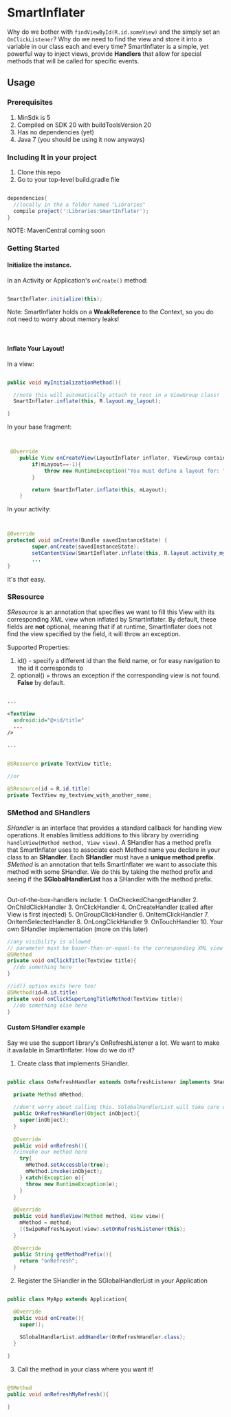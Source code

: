 SmartInflater
=============

Why do we bother with ```findViewById(R.id.someView)``` and the simply set an ```OnClickListener```? Why do we need to find the view and store it into a variable in our class each and every time? SmartInflater is a simple, yet powerful way to inject views, provide **Handlers** that allow for special methods that will be called for specific events.

## Usage

### Prerequisites

1. MinSdk is 5
2. Compiled on SDK 20 with buildToolsVersion 20
3. Has no dependencies (yet)
4. Java 7 (you should be using it now anyways)

### Including It in your project

1. Clone this repo
2. Go to your top-level build.gradle file

```groovy

dependencies{
  //locally in the a folder named "Libraries"
  compile project(':Libraries:SmartInflater');
}


```

NOTE: MavenCentral coming soon

### Getting Started

#### Initialize the instance.

In an Activity or Application's ``` onCreate() ``` method:

```java

SmartInflater.initialize(this);

```

Note: SmartInflater holds on a **WeakReference** to the Context, so you do not need to worry about memory leaks!

<br />

#### Inflate Your Layout!

In a view:

``` java

public void myInitializationMethod(){

  //note this will automatically attach to root in a ViewGroup class!
  SmartInflater.inflate(this, R.layout.my_layout);

}


```

In your base fragment:

```java


 @Override
    public View onCreateView(LayoutInflater inflater, ViewGroup container, Bundle savedInstanceState) {
        if(mLayout==-1){
            throw new RuntimeException("You must define a layout for: " + getClass().getSimpleName());
        }

        return SmartInflater.inflate(this, mLayout);
    }

```

In your activity:

```java 


@Override
protected void onCreate(Bundle savedInstanceState) {
		super.onCreate(savedInstanceState);
		setContentView(SmartInflater.inflate(this, R.layout.activity_my_activity));
		...
}

```

It's *that* easy.

### SResource

*SResource* is an annotation that specifies we want to fill this View with its corresponding XML view when inflated by SmartInflater. By default, these fields are **not** optional, meaning that if at runtime, SmartInflater does not find the view specified by the field, it will throw an exception.
<br />

Supported Properties:
  1. id() - specify a different id than the field name, or for easy navigation to the id it corresponds to
  2. optional() = throws an exception if the corresponding view is not found. **False** by default.

```xml

...

<TextView
  android:id="@+id/title"
  ...
/>

...

````

```java

@SResource private TextView title;

//or

@SResource(id = R.id.title)
private TextView my_textview_with_another_name;

```

### SMethod and SHandlers

*SHandler* is an interface that provides a standard callback for handling view operations. It enables limitless additions to this library by overriding ``` handleView(Method method, View view) ```. A SHandler has a method prefix that SmartInflater uses to associate each Method name you declare in your class to an **SHandler**. Each **SHandler** must have a **unique method prefix**. 
<br />
*SMethod* is an annotation that tells SmartInflater we want to associate this method with some SHandler. We do this by taking the method prefix and seeing if the **SGlobalHandlerList** has a SHandler with the method prefix.
 
<br />
Out-of-the-box-handlers include:
  1. OnCheckedChangedHandler
  2. OnChildClickHandler
  3. OnClickHandler
  4. OnCreateHandler (called after View is first injected)
  5. OnGroupClickHandler
  6. OnItemClickHandler
  7. OnItemSelectedHandler
  8. OnLongClickHandler
  9. OnTouchHandler
  10. Your own SHandler implementation (more on this later)


```java
//any visibility is allowed
// parameter must be baser-than-or-equal-to the corresponding XML view
@SMethod
private void onClickTitle(TextView title){
  //do something here
}

//id() option exits here too!
@SMethod(id=R.id.title)
private void onClickSuperLongTitleMethod(TextView title){
  //do something else here
}


```

#### Custom SHandler example

Say we use the support library's OnRefreshListener a lot. We want to make it available in SmartInflater. How do we do it?
<br />
  1. Create class that implements SHandler.

```java

public class OnRefreshHandler extends OnRefreshListener implements SHandler {

  private Method mMethod;
  
  //don't worry about calling this. SGlobalHandlerList will take care of it.
  public OnRefreshHandler(Object inObject){
    super(inObject);
  }
  
  @Override
  public void onRefresh(){
  //invoke our method here
    try{
      mMethod.setAccessble(true);
      mMethod.invoke(inObject);
    } catch(Exception e){
      throw new RuntimeException(e);
    }
  }
  
  @Override
  public void handleView(Method method, View view){
    mMethod = method;
    ((SwipeRefreshLayout)view).setOnRefreshListener(this);
  }
  
  @Override
  public String getMethodPrefix(){
    return "onRefresh";
  }

```

2. Register the SHandler in the SGlobalHandlerList in your Application

```java

public class MyApp extends Application{

  @Override
  public void onCreate(){
    super();
  
    SGlobalHandlerList.addHandler(OnRefreshHandler.class);
  }

}

```


3. Call the method in your class where you want it!

```java

@SMethod
public void onRefreshMyRefresh(){

}

```
